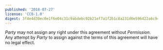 ```yaml
---
published: '2018-07-27'
license: 'CC0-1.0'
digest: 3f4e4d38ec0e1f6e04c31c9abdebc92b21ef7a1f2b1c8a231d6e596422a6c944
---
```


_Party_ may not assign any right under this agreement without _Permission_. Any attempt by _Party_ to assign against the terms of this agreement will have no legal effect.
